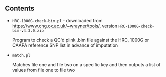 ## Contents

* ``HRC-1000G-check-bim.pl`` - downloaded from https://www.chg.ox.ac.uk/~wrayner/tools/, version ``HRC-1000G-check-bim-v4.3.0.zip``

  Program to check a QC'd plink .bim file against the HRC, 1000G or CAAPA reference SNP list in advance of imputation

* ``match.pl``

  Matches file one and file two on a specific key and then outputs a list of values from file one to file two
